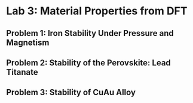 # Lab 3: Material Properties from DFT

## Problem 1: Iron Stability Under Pressure and Magnetism

## Problem 2: Stability of the Perovskite: Lead Titanate 

## Problem 3: Stability of CuAu Alloy 

